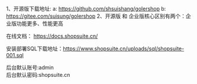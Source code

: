 1、开源版下载地址: a: https://github.com/shsuishang/golershop   b: https://gitee.com/suisung/golershop
2、开源版 和  企业版核心区别有两个：企业版功能更多、性能更高

在线文档： https://docs.shopsuite.cn/


安装部署SQL下载地址：https://www.shopsuite.cn/uploads/sql/shopsuite-001.sql

后台默认账号:admin   
后台默认密码:shopsuite.cn